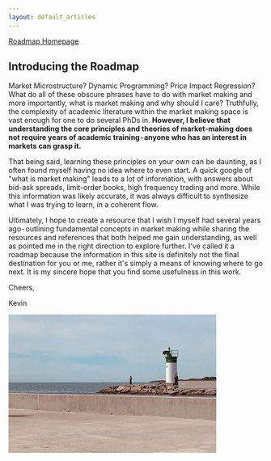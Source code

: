 ```yaml
---
layout: default_articles
---
```

[Roadmap Homepage](../articles_index.md)

## Introducing the Roadmap

Market Microstructure? Dynamic Programming? Price Impact Regression? What do all of these obscure phrases have to do with market making and more importantly, what is market making and why should I care?
Truthfully, the complexity of academic literature within the market making space is vast enough for one to do several PhDs in. **However, I believe that understanding the core principles and theories of market-making does not require years of academic training - anyone who has an interest in markets can grasp it.**

That being said, learning these principles on your own can be daunting, as I often found myself having no idea where to even start. A quick google of "what is market making" leads to a lot of information, with answers about bid-ask spreads, limit-order books, high frequency trading and more. While this information was likely accurate, it was always difficult to synthesize what I was trying to learn, in a coherent flow.

Ultimately, I hope to create a resource that I wish I myself had several years ago - outlining fundamental concepts in market making while sharing the resources and references that both helped me gain understanding, as well as pointed me in the right direction to explore further. I've called it a roadmap because the information in this site is definitely not the final destination for you or me, rather it's simply a means of knowing where to go next. 
It is my sincere hope that you find some usefulness in this work.

Cheers,

Kevin

![LH](lighthouse.jpg)
